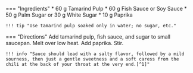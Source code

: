 === "Ingredients"
    * 60 g Tamarind Pulp
    * 60 g Fish Sauce or Soy Sauce
    * 50 g Palm Sugar or 30 g White Sugar
    * 10 g Paprika

    !!! tip "Use tamarind pulp soaked only in water; no sugar, etc."

=== "Directions"
    Add tamarind pulp, fish sauce, and sugar to small saucepan. Melt over low heat. Add paprika. Stir.

    !!! info "Sauce should lead with a salty flavor, followed by a mild sourness, then just a gentle sweetness and a soft caress from the chili at the back of your throat at the very end.[^1]"

[^1]:
    Techamuanvivit, Pim. ["Pad Thai for Beginners."](http://web.baz.org/adam/recipes/pad_thai_for_be.html) *Chez Pim.* 21 January 2007.
